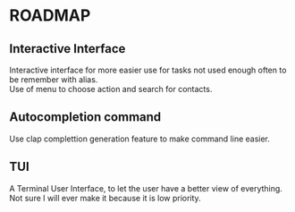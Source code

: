 # ROADMAP


## Interactive Interface

Interactive interface for more easier use for tasks not used enough often to be remember with alias.  
Use of menu to choose action and search for contacts.


## Autocompletion command

Use clap complettion generation feature to make command line easier.

## TUI

A Terminal User Interface, to let the user have a better view of everything. Not sure I will ever make it because it is low priority.
